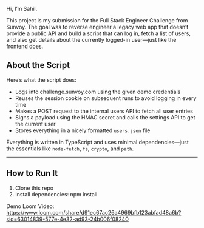 Hi, I’m Sahil.

This project is my submission for the Full Stack Engineer Challenge from Sunvoy. 
The goal was to reverse engineer a legacy web app that doesn’t provide a public API 
and build a script that can log in, fetch a list of users, and also get details about the 
currently logged-in user—just like the frontend does.



## About the Script

Here’s what the script does:

- Logs into challenge.sunvoy.com using the given demo credentials
- Reuses the session cookie on subsequent runs to avoid logging in every time
- Makes a POST request to the internal users API to fetch all user entries
- Signs a payload using the HMAC secret and calls the settings API to get the current user
- Stores everything in a nicely formatted `users.json` file

Everything is written in TypeScript and uses minimal dependencies—just the
essentials like `node-fetch`, `fs`, `crypto`, and `path`.

---

## How to Run It


1. Clone this repo
2. Install dependencies:
   npm install

Demo Loom Video: https://www.loom.com/share/d91ec67ac26a4969bfb123abfad48a6b?sid=63014839-577e-4e32-ad93-24b006f08240





